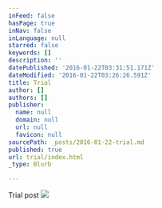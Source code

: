 ```yaml
---
inFeed: false
hasPage: true
inNav: false
inLanguage: null
starred: false
keywords: []
description: ''
datePublished: '2016-01-22T03:31:51.171Z'
dateModified: '2016-01-22T03:26:26.591Z'
title: Trial
author: []
authors: []
publisher:
  name: null
  domain: null
  url: null
  favicon: null
sourcePath: _posts/2016-01-22-trial.md
published: true
url: trial/index.html
_type: Blurb

---
```

Trial post
![](https://the-grid-user-content.s3-us-west-2.amazonaws.com/294096eb-bc7e-437e-91e7-a4582aa9471d.jpg)